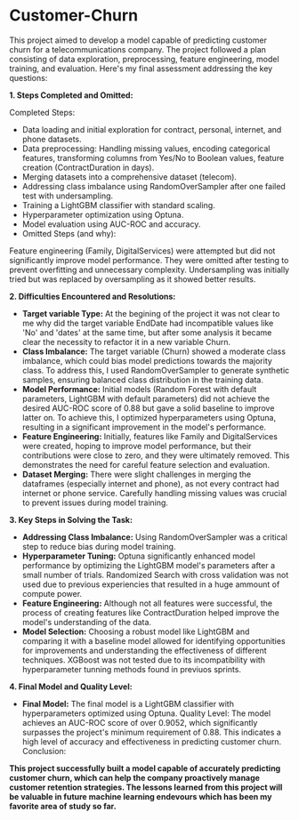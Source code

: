 # **Customer-Churn**

This project aimed to develop a model capable of predicting customer churn for a telecommunications company. The project followed a plan consisting of data exploration, preprocessing, feature engineering, model training, and evaluation. Here's my final assessment addressing the key questions:

**1. Steps Completed and Omitted:**

Completed Steps:

* Data loading and initial exploration for contract, personal, internet, and phone datasets.
* Data preprocessing: Handling missing values, encoding categorical features, transforming columns from Yes/No to Boolean values, feature creation (ContractDuration in days).
* Merging datasets into a comprehensive dataset (telecom).
* Addressing class imbalance using RandomOverSampler after one failed test with undersampling.
* Training a LightGBM classifier with standard scaling.
* Hyperparameter optimization using Optuna.
* Model evaluation using AUC-ROC and accuracy.
* Omitted Steps (and why):

Feature engineering (Family, DigitalServices) were attempted but did not significantly improve model performance. They were omitted after testing to prevent overfitting and unnecessary complexity.
Undersampling was initially tried but was replaced by oversampling as it showed better results.

**2. Difficulties Encountered and Resolutions:**

- **Target variable Type:** At the begining of the project it was not clear to me why did the target variable EndDate had incompatible values like 'No' and 'dates' at the same time, but after some analysis it became clear the necessity to refactor it in a new variable Churn.
- **Class Imbalance:** The target variable (Churn) showed a moderate class imbalance, which could bias model predictions towards the majority class. To address this, I used RandomOverSampler to generate synthetic samples, ensuring balanced class distribution in the training data.
- **Model Performance:** Initial models (Random Forest with default parameters, LightGBM with default parameters) did not achieve the desired AUC-ROC score of 0.88 but gave a solid baseline to improve latter on. To achieve this, I optimized hyperparameters using Optuna, resulting in a significant improvement in the model's performance.
- **Feature Engineering:** Initially, features like Family and DigitalServices were created, hoping to improve model performance, but their contributions were close to zero, and they were ultimately removed. This demonstrates the need for careful feature selection and evaluation.
- **Dataset Merging:** There were slight challenges in merging the dataframes (especially internet and phone), as not every contract had internet or phone service. Carefully handling missing values was crucial to prevent issues during model training.

**3. Key Steps in Solving the Task:**

- **Addressing Class Imbalance:** Using RandomOverSampler was a critical step to reduce bias during model training.
- **Hyperparameter Tuning:** Optuna significantly enhanced model performance by optimizing the LightGBM model's parameters after a small number of trials. Randomized Search with cross validation was not used due to previous experiencies that resulted in a huge ammount of compute power.
- **Feature Engineering:** Although not all features were successful, the process of creating features like ContractDuration helped improve the model's understanding of the data.
- **Model Selection:** Choosing a robust model like LightGBM and comparing it with a baseline model allowed for identifying opportunities for improvements and understanding the effectiveness of different techniques. XGBoost was not tested due to its incompatibility with hyperparameter tunning methods found in previuos sprints.

**4. Final Model and Quality Level:**

- **Final Model:** The final model is a LightGBM classifier with hyperparameters optimized using Optuna.
Quality Level: The model achieves an AUC-ROC score of over 0.9052, which significantly surpasses the project's minimum requirement of 0.88. This indicates a high level of accuracy and effectiveness in predicting customer churn.
Conclusion:

**This project successfully built a model capable of accurately predicting customer churn, which can help the company proactively manage customer retention strategies. The lessons learned from this project will be valuable in future machine learning endevours which has been my favorite area of study so far.**